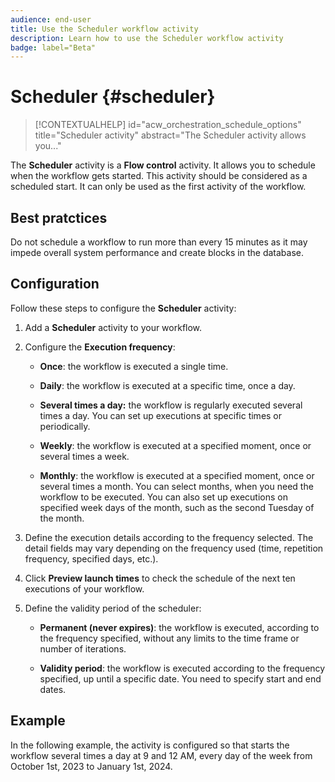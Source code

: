 ```yaml
---
audience: end-user
title: Use the Scheduler workflow activity
description: Learn how to use the Scheduler workflow activity
badge: label="Beta" 
---
```


# Scheduler {#scheduler}

>[!CONTEXTUALHELP]
>id="acw_orchestration_schedule_options"
>title="Scheduler activity"
>abstract="The Scheduler activity allows you..."

The **Scheduler** activity is a **Flow control** activity. It allows you to schedule when the workflow gets started. This activity should be considered as a scheduled start. It can only be used as the first activity of the workflow. 

## Best pratctices

Do not schedule a workflow to run more than every 15 minutes as it may impede overall system performance and create blocks in the database.

## Configuration

Follow these steps to configure the **Scheduler** activity:

1. Add a **Scheduler** activity to your workflow.

   <!--![](../assets/workflow-scheduler.png)-->

1. Configure the **Execution frequency**:

   * **Once**: the workflow is executed a single time.

   * **Daily**: the workflow is executed at a specific time, once a day.

   * **Several times a day:** the workflow is regularly executed several times a day. You can set up executions at specific times or periodically.

   * **Weekly**: the workflow is executed at a specified moment, once or several times a week.

   * **Monthly**: the workflow is executed at a specified moment, once or several times a month. You can select months, when you need the workflow to be executed. You can also set up executions on specified week days of the month, such as the second Tuesday of the month.

1. Define the execution details according to the frequency selected. The detail fields may vary depending on the frequency used (time, repetition frequency, specified days, etc.).

1. Click **Preview launch times** to check the schedule of the next ten executions of your workflow.

1. Define the validity period of the scheduler:

   * **Permanent (never expires)**: the workflow is executed, according to the frequency specified, without any limits to the time frame or number of iterations.

   * **Validity period**: the workflow is executed according to the frequency specified, up until a specific date. You need to specify start and end dates. 

## Example

In the following example, the activity is configured so that starts the workflow several times a day at 9 and 12 AM, every day of the week from October 1st, 2023 to January 1st, 2024.

   <!--![](../assets/workflow-scheduler2.png)-->



